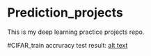 # Prediction_projects
This is my deep learning practice projects  repo.

#CIFAR_train accruracy test result:
[alt text](https://github.com/CruxSungukJung/Prediction_projects/blob/master/CIFAR_training/cifar_test.jpeg)
